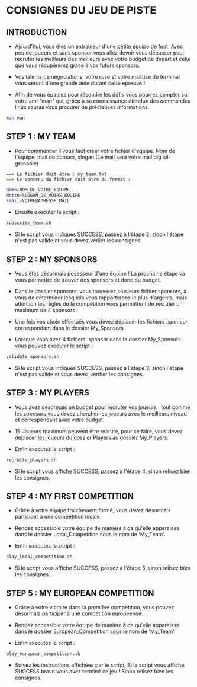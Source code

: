 # CONSIGNES DU JEU DE PISTE

## INTRODUCTION

* Ajourd'hui, vous êtes un entraineur d'une petite équipe
de foot. Avec peu de joueurs et sans sponsor vous allez
devoir vous dépasser pour recruter les meilleurs des
meilleurs avec votre budget de départ et celui que vous
récupérerez grâce à vos futurs sponsors.

* Vos talents de négociations, votre ruse et votre
maitrise du terminal vous seront d'une grande aide durant
cette epreuve !

* Afin de vous épaulez pour résoudre les défis vous pourrez
compter sur votre ami "man" qui, grâce à sa connaissance
étendue des commandes linux sauras vous procurer de
précieuses informations.

``` bash
man man
```
 
## STEP 1 : MY TEAM

* Pour commencer il vous faut créer votre fichier
d'équipe. Nom de l'équipe, mail de contact, slogan
(Le mail sera votre mail digital-grenoble)

```
==> Le fichier doit être : my_team.txt
==> Le contenu du fichier doit être du format :
```

``` bash
Name=NOM_DE_VOTRE_EQUIPE
Motto=SLOGAN_DE_VOTRE_EQUIPE
Email=VOTRE@ADRESSE_MAIL
```

* Ensuite executer le script :

``` bash
subscribe_team.sh
```

* Si le script vous indiques SUCCESS, passez à l'étape 2,
sinon l'étape n'est pas valide et vous devez vériier
les consignes.

## STEP 2 : MY SPONSORS

* Vous êtes désormais posesseur d'une équipe ! La prochaine
étape va vous permettre de trouver des sponsors et donc du
budget.

* Dans le dossier sponsors, vous trouverez plusieurs
fichier sponsors, à vous de déterminer lesquels vous
rapporterons le plus d'argents, mais attention les règles
de la compétition vous permettent de recruter un maximum
de 4 sponsors !

* Une fois vos choix effectués vous devez déplacer les
fichiers .sponsor correspondant dans le dossier My_Sponsors

* Lorsque vous avez 4 fichiers .sponsor dans le dossier
My_Sponsors vous pouvez executer le script :

``` bash
validate_sponsors.sh
```

* Si le script vous indiques SUCCESS, passez à l'étape 3,
sinon l'étape n'est pas	valide et vous devez vérifier
les consignes.

## STEP 3 : MY PLAYERS

* Vous avez désormais un budget pour recruter vos joueurs
, tout comme les sponsors vous devez chercher les joueurs
avec le meilleurs niveau et correspondant avec votre budget.

* 15 Joueurs maximum peuvent être recruté, pour ce faire,
vous devez déplacer les joueurs du dossier Players au
dossier My_Players.

* Enfin executez le script :

``` bash
recruite_players.sh
```

* Si le script vous affiche SUCCESS, passez à l'étape 4,
sinon relisez bien les consignes.

## STEP 4 : MY FIRST COMPETITION

* Grâce à votre équipe fraichement formé, vous devez désormais 
participer à une compétition locale.

* Rendez accessible votre équipe de manière à ce qu'elle
apparaisse dans le dossier Local_Competition sous le nom de 'My_Team'.

* Enfin executez le script :

``` bash
play_local_competition.sh
```
* Si le script vous affiche SUCCESS, passez à l'étape 5,
sinon relisez bien les consignes.

## STEP 5 : MY EUROPEAN COMPETITION

* Grâce à votre victoire dans la première compétition, vous pouvez désormais 
participer à une compétition européenne.

* Rendez accessible votre équipe de manière à ce qu'elle
apparaisse dans le dossier European_Competition sous le nom de 'My_Team'.

* Enfin executez le script :

``` bash
play_european_competition.sh
```

* Suivez les instructions affichées par le script, Si le script vous 
affiche SUCCESS bravo vous avez terminé ce jeu ! Sinon relisez bien 
les consignes.


